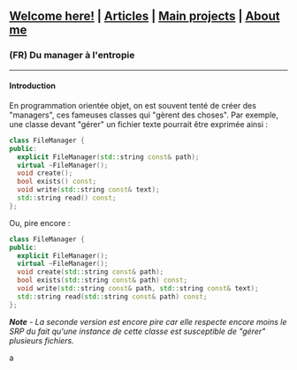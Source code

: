 ## [Welcome here!](https://vpenando.github.io) | [Articles](https://vpenando.github.io/articles.html) | [Main projects](https://vpenando.github.io/projects.html) | [About me](https://vpenando.github.io/about.html)

### (FR) Du manager à l'entropie

---

#### Introduction
En programmation orientée objet, on est souvent tenté de créer des "managers", ces fameuses classes qui "gèrent des choses".
Par exemple, une classe devant "gérer" un fichier texte pourrait être exprimée ainsi :
```cpp
class FileManager {
public:
  explicit FileManager(std::string const& path);
  virtual ~FileManager();
  void create();
  bool exists() const;
  void write(std::string const& text);
  std::string read() const;
};
```

Ou, pire encore :
```cpp
class FileManager {
public:
  explicit FileManager();
  virtual ~FileManager();
  void create(std::string const& path);
  bool exists(std::string const& path) const;
  void write(std::string const& path, std::string const& text);
  std::string read(std::string const& path) const;
};
```
***Note** - La seconde version est encore pire car elle respecte encore moins le SRP du fait qu'une instance de cette classe est susceptible de "gérer" plusieurs fichiers.*

a
